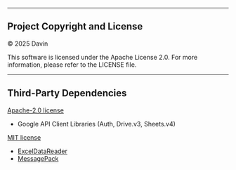----------------------------------------
Project Copyright and License
----------------------------------------
© 2025 Davin

This software is licensed under the Apache License 2.0.
For more information, please refer to the LICENSE file.

----------------------------------------
Third-Party Dependencies
----------------------------------------

[Apache-2.0 license](https://github.com/googleapis/google-api-nodejs-client/blob/main/LICENSE)
- Google API Client Libraries (Auth, Drive.v3, Sheets.v4)

[MIT license](https://licenses.nuget.org/MIT)
- [ExcelDataReader](https://www.nuget.org/packages/exceldatareader/)
- [MessagePack](https://github.com/MessagePack-CSharp/MessagePack-CSharp/blob/master/LICENSE)